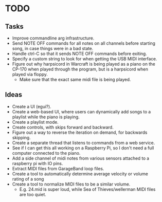 # TODO

## Tasks
* Improve commandline arg infrastructure.
* Send NOTE OFF commands for all notes on all channels before starting song,
  in case things were in a bad state.
* Handle ctrl-C so that it sends NOTE OFF commands before exiting.
* Specify a custom string to look for when getting the USB MIDI interface.
* Figure out why harpsicord in Warcraft is being played as a piano on the CP-170
  when played through the program, but is a harpsicord when played via floppy.
  * Make sure that the exact same midi file is being played.

## Ideas
* Create a UI (egui?).
* Create a web-based UI, where users can dynamically add songs to a playlist
  while the piano is playing.
* Create a playlist mode.
* Create controls, with skips forward and backward.
* Figure out a way to reverse the iteration on demand, for backwards skipping.
* Create a separate thread that listens to commands from a web service.
* See if I can get this all working on a Raspberry Pi, so I don't need a full
  computer connected to the piano.
* Add a side channel of midi notes from various sensors attached to a raspberry
  pi with IO pins.
* Extract MIDI files from GarageBand loop files.
* Create a tool to automatically determine average velocity or volume rating of
  a song
* Create a tool to normalize MIDI files to be a similar volume.
  * E.g. 24.mid is super loud, while Sea of Thieves/wellerman MIDI files are too
    quiet.
